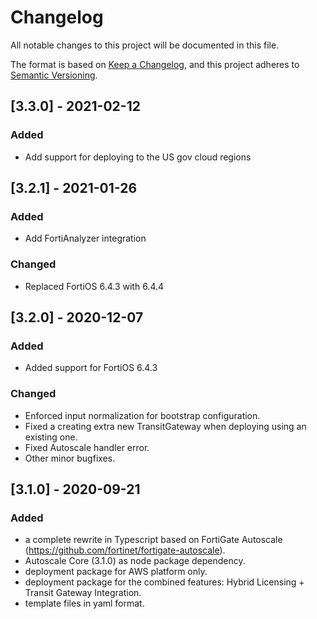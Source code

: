 # Changelog

All notable changes to this project will be documented in this file.

The format is based on [Keep a Changelog](https://keepachangelog.com/en/1.0.0/),
and this project adheres to [Semantic Versioning](https://semver.org/spec/v2.0.0.html).

## [3.3.0] - 2021-02-12

### Added

- Add support for deploying to the US gov cloud regions

## [3.2.1] - 2021-01-26

### Added

- Add FortiAnalyzer integration

### Changed

- Replaced FortiOS 6.4.3 with 6.4.4

## [3.2.0] - 2020-12-07

### Added

- Added support for FortiOS 6.4.3

### Changed

- Enforced input normalization for bootstrap configuration.
- Fixed a creating extra new TransitGateway when deploying using an existing one.
- Fixed Autoscale handler error.
- Other minor bugfixes.

## [3.1.0] - 2020-09-21

### Added

- a complete rewrite in Typescript based on FortiGate Autoscale (https://github.com/fortinet/fortigate-autoscale).
- Autoscale Core (3.1.0) as node package dependency.
- deployment package for AWS platform only.
- deployment package for the combined features: Hybrid Licensing + Transit Gateway Integration.
- template files in yaml format.
